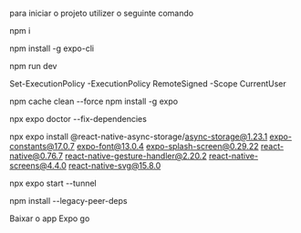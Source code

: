 para iniciar o projeto utilizer o seguinte comando

npm i

npm install -g expo-cli

npm run dev

Set-ExecutionPolicy -ExecutionPolicy RemoteSigned -Scope CurrentUser

npm cache clean --force
npm install -g expo

npx expo doctor --fix-dependencies

npx expo install @react-native-async-storage/async-storage@1.23.1 expo-constants@17.0.7 expo-font@13.0.4 expo-splash-screen@0.29.22 react-native@0.76.7 react-native-gesture-handler@2.20.2 react-native-screens@4.4.0 react-native-svg@15.8.0

npx expo start --tunnel

npm install --legacy-peer-deps 

Baixar o app Expo go 

